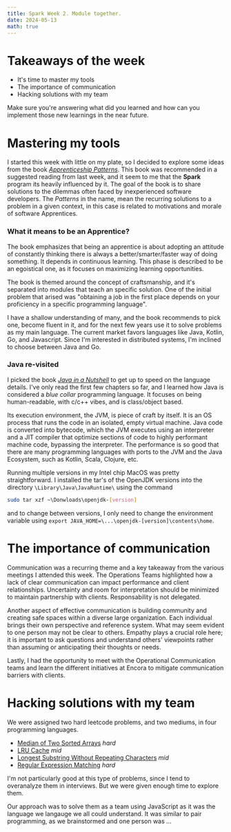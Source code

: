 ```yaml
---
title: Spark Week 2. Module together.
date: 2024-05-13
math: true
---
```


# Takeaways of the week

- It's time to master my tools
- The importance of communication
- Hacking solutions with my team

Make sure you're answering what did you learned and how can you implement those new learnings in the near future.

# Mastering my tools

I started this week with little on my plate, so I decided to explore some ideas from the book [_Apprenticeship Patterns_](https://www.oreilly.com/library/view/apprenticeship-patterns/9780596806842/). This book was recommended in a suggested reading from last week, and it seem to me that the **Spark** program its heavily influenced by it. The goal of the book is to share solutions to the dilemmas often faced by inexperienced software developers. The _Patterns_ in the name, mean the recurring solutions to a problem in a given context, in this case is related to motivations and morale of software Apprentices.

### What it means to be an Apprentice?

The book emphasizes that being an apprentice is about adopting an attitude of constantly thinking there is always a better/smarter/faster way of doing something. It depends in continuous learning. This phase is described to be an egoistical one, as it focuses on maximizing learning opportunities.

The book is themed around the concept of craftsmanship, and it's separated into modules that teach an specific solution. One of the initial problem that arised was "obtaining a job in the first place depends on your proficiency in a specific programming language".

I have a shallow understanding of many, and the book recommends to pick one, become fluent in it, and for the next few years use it to solve problems as my main language. The current market favors languages like Java, Kotlin, Go, and Javascript. Since I'm interested in distributed systems, I'm inclined to choose between Java and Go.

### Java re-visited

I picked the book [_Java in a Nutshell_](https://learning.oreilly.com/library/view/java-in-a/9781098130992/) to get up to speed on the language details. I've only read the first few chapters so far, and I learned how Java is considered a _blue collar_ programming language. It focuses on being human-readable, with c/c++ vibes, and is class/object based.

Its execution environment, the JVM, is piece of craft by itself. It is an OS process that runs the code in an isolated, empty virtual machine. Java code is converted into bytecode, which the JVM executes using an interpreter and a JIT compiler that optimize sections of code to highly performant machine code, bypassing the interpreter. The performance is so good that there are many programming languages with ports to the JVM and the Java Ecosystem, such as Kotlin, Scala, Clojure, etc.

Running multiple versions in my Intel chip MacOS was pretty straightforward. I installed the tar's of the OpenJDK versions into the directory `\Library\Java\JavaRuntime\` using the command

```bash
sudo tar xzf ~\Donwloads\openjdk-[version]
```

and to change between versions, I only need to change the environment variable using `export JAVA_HOME=\...\openjdk-[version]\contents\home`.

# The importance of communication

Communication was a recurring theme and a key takeaway from the various meetings I attended this week. The Operations Teams highlighted how a lack of clear communication can impact performance and client relationships. Uncertainty and room for interpretation should be minimized to maintain partnership with clients.
Responsability is not delegated.

Another aspect of effective communication is building community and creating safe spaces within a diverse large organization. Each individual brings their own perspective and reference system. What may seem evident to one person may not be clear to others. Empathy plays a crucial role here; it is important to ask questions and understand others' viewpoints rather than assuming or anticipating their thoughts or needs.

Lastly, I had the opportunity to meet with the Operational Communication teams and learn the different initiatives at Encora to mitigate communication barriers with clients.

# Hacking solutions with my team

We were assigned two hard leetcode problems, and two mediums, in four programming languages.

- [Median of Two Sorted Arrays](https://leetcode.com/problems/median-of-two-sorted-arrays/) _hard_
- [LRU Cache](https://leetcode.com/problems/lru-cache/) _mid_
- [Longest Substring Without Repeating Characters](https://leetcode.com/problems/longest-substring-without-repeating-characters/) _mid_
- [Regular Expression Matching](https://leetcode.com/problems/regular-expression-matching/) _hard_

I'm not particularly good at this type of problems, since I tend to overanalyze them in interviews. But we were given enough time to explore them.

Our approach was to solve them as a team using JavaScript as it was the language we langauge we all could understand. It was similar to pair programming, as we brainstormed and one person was ...
